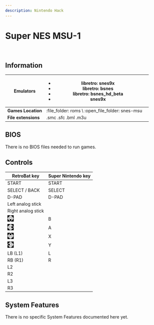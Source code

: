 ```yaml
---
description: Nintendo Hack
---
```


# Super NES MSU-1

<figure><img src="https://i.imgur.com/zbZdaU7.png" alt=""><figcaption></figcaption></figure>

## Information

| **Emulators**       | <ul><li>libretro: snes9x</li><li>libretro: bsnes</li><li>libretro: bsnes_hd_beta</li><li>snes9x</li></ul> |   |
| ------------------- | --------------------------------------------------------------------------------------------------------- | - |
| **Games Location**  | :file\_folder: roms \ :open\_file\_folder: snes-msu                                                       |   |
| **File extensions** | .smc .sfc .bml .m3u                                                                                       |   |

## BIOS

There is no BIOS files needed to run games.

## Controls

| RetroBat key                                                                        | Super Nintendo key |
| ----------------------------------------------------------------------------------- | ------------------ |
| START                                                                               | START              |
| SELECT / BACK                                                                       | SELECT             |
| D-PAD                                                                               | D-PAD              |
| Left analog stick                                                                   |                    |
| Right analog stick                                                                  |                    |
| ![A](<../../.gitbook/assets/image (1) (2).png>)                                     | B                  |
| ![B](<../../.gitbook/assets/image (4) (1).png>)                                     | A                  |
| <img src="../../.gitbook/assets/image (3) (1) (2).png" alt="" data-size="original"> | X                  |
| <img src="../../.gitbook/assets/image (2) (1) (1).png" alt="" data-size="line">     | Y                  |
| LB (L1)                                                                             | L                  |
| RB (R1)                                                                             | R                  |
| L2                                                                                  |                    |
| R2                                                                                  |                    |
| L3                                                                                  |                    |
| R3                                                                                  |                    |

## System Features

There is no specific System Features documented here yet.
